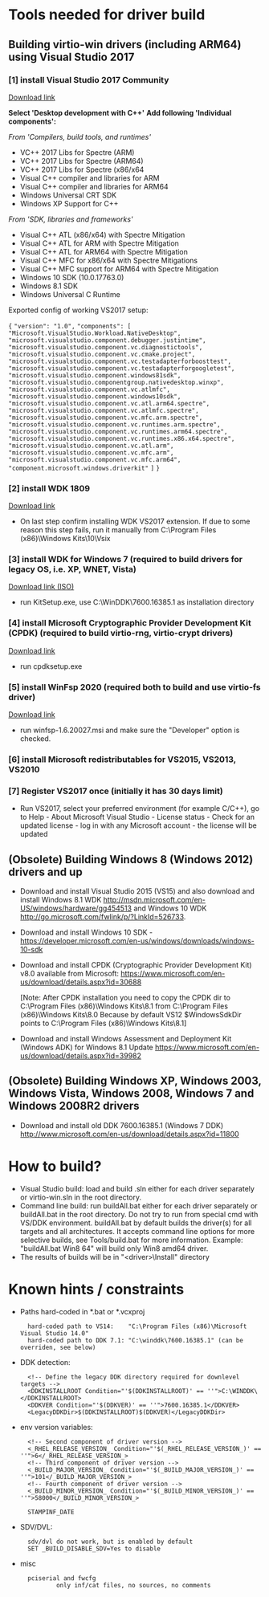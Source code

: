 # Tools needed for driver build

## Building virtio-win drivers (including ARM64) using Visual Studio 2017

### [1] install Visual Studio 2017 Community
[Download link](https://visualstudio.microsoft.com/thank-you-downloading-visual-studio/?sku=Community&rel=15)

**Select 'Desktop development with C++'**
**Add following 'Individual components':**

_From 'Compilers, build tools, and runtimes'_

* VC++ 2017 Libs for Spectre (ARM)
* VC++ 2017 Libs for Spectre (ARM64)
* VC++ 2017 Libs for Spectre (x86/x64
* Visual C++ compiler and libraries for ARM
* Visual C++ compiler and libraries for ARM64
* Windows Universal CRT SDK 
* Windows XP Support for C++

_From 'SDK, libraries and frameworks'_

* Visual C++ ATL (x86/x64) with Spectre Mitigation
* Visual C++ ATL for ARM with Spectre Mitigation
* Visual C++ ATL for ARM64 with Spectre Mitigation
* Visual C++ MFC for x86/x64 with Spectre Mitigations
* Visual C++ MFC support for ARM64 with Spectre Mitigation
* Windows 10 SDK (10.0.17763.0)
* Windows 8.1 SDK
* Windows Universal C Runtime

Exported config of working VS2017 setup:

`{`
	`"version": "1.0",`
	`"components": [`
		`"Microsoft.VisualStudio.Workload.NativeDesktop",`
		`"microsoft.visualstudio.component.debugger.justintime",`
		`"microsoft.visualstudio.component.vc.diagnostictools",`
		`"microsoft.visualstudio.component.vc.cmake.project",`
		`"microsoft.visualstudio.component.vc.testadapterforboosttest",`
		`"microsoft.visualstudio.component.vc.testadapterforgoogletest",`
		`"microsoft.visualstudio.component.windows81sdk",`
		`"microsoft.visualstudio.componentgroup.nativedesktop.winxp",`
		`"microsoft.visualstudio.component.vc.atlmfc",`
		`"microsoft.visualstudio.component.windows10sdk",`
		`"microsoft.visualstudio.component.vc.atl.arm64.spectre",`
		`"microsoft.visualstudio.component.vc.atlmfc.spectre",`
		`"microsoft.visualstudio.component.vc.mfc.arm.spectre",`
		`"microsoft.visualstudio.component.vc.runtimes.arm.spectre",`
		`"microsoft.visualstudio.component.vc.runtimes.arm64.spectre",`
		`"microsoft.visualstudio.component.vc.runtimes.x86.x64.spectre",`
		`"microsoft.visualstudio.component.vc.atl.arm",`
		`"microsoft.visualstudio.component.vc.mfc.arm",`
		`"microsoft.visualstudio.component.vc.mfc.arm64",`
		`"component.microsoft.windows.driverkit"`
	`]`
`}`

### [2] install WDK 1809
[Download link](https://go.microsoft.com/fwlink/?linkid=2026156)
* On last step confirm installing WDK VS2017 extension. If due to some reason this step fails, run it manually from C:\Program Files (x86)\Windows Kits\10\Vsix

### [3] install WDK for Windows 7 (required to build drivers for legacy OS, i.e. XP, WNET, Vista)
[Download link (ISO)](https://download.microsoft.com/download/4/A/2/4A25C7D5-EFBE-4182-B6A9-AE6850409A78/GRMWDK_EN_7600_1.ISO)
* run KitSetup.exe, use C:\WinDDK\7600.16385.1 as installation directory

### [4] install Microsoft Cryptographic Provider Development Kit (CPDK) (required to build virtio-rng, virtio-crypt drivers)
[Download link](https://download.microsoft.com/download/1/7/6/176909B0-50F2-4DF3-B29B-830A17EA7E38/CPDK_RELEASE_UPDATE/cpdksetup.exe)
* run cpdksetup.exe

### [5] install WinFsp 2020 (required both to build and use virtio-fs driver)

[Download link](https://github.com/billziss-gh/winfsp/releases/download/v1.6/winfsp-1.6.20027.msi)

* run winfsp-1.6.20027.msi and make sure the "Developer" option is checked.

### [6] install Microsoft redistributables for VS2015, VS2013, VS2010

### [7] Register VS2017 once (initially it has 30 days limit)
* Run VS2017, select your preferred environment (for example C/C++), go to Help - About Microsoft Visual Studio - License status - Check for an updated license - log in with any Microsoft account - the license will be updated

## (Obsolete) Building Windows 8 (Windows 2012) drivers and up

* Download and install Visual Studio 2015 (VS15) 
and also download and install Windows 8.1 WDK http://msdn.microsoft.com/en-US/windows/hardware/gg454513 and Windows 10 WDK http://go.microsoft.com/fwlink/p/?LinkId=526733. 

* Download and install Windows 10 SDK - https://developer.microsoft.com/en-us/windows/downloads/windows-10-sdk

* Download and install CPDK (Cryptographic Provider Development Kit) v8.0 available from Microsoft:
https://www.microsoft.com/en-us/download/details.aspx?id=30688

    [Note: After CPDK installation you need to copy the CPDK dir
    to C:\Program Files (x86)\Windows Kits\8.1 from C:\Program Files (x86)\Windows Kits\8.0
    Because by default VS12 $WindowsSdkDir points to C:\Program Files (x86)\Windows Kits\8.1]

* Download and install Windows Assessment and Deployment Kit (Windows ADK) for Windows 8.1 Update
https://www.microsoft.com/en-us/download/details.aspx?id=39982

## (Obsolete) Building Windows XP, Windows 2003, Windows Vista, Windows 2008, Windows 7 and Windows 2008R2 drivers

* Download and install old DDK 7600.16385.1 (Windows 7 DDK) 
http://www.microsoft.com/en-us/download/details.aspx?id=11800

# How to build?

* Visual Studio build: load and build .sln either for each driver separately or virtio-win.sln in the root directory.
* Command line build: run buildAll.bat either for each driver separately or buildAll.bat in the root directory. Do not try to run from special cmd with VS/DDK environment. buildAll.bat by default builds the driver(s) for all targets and all architectures. It accepts command line options for more selective builds, see Tools/build.bat for more information. Example: "buildAll.bat Win8 64" will build only Win8 amd64 driver.
* The results of builds will be in "&lt;driver&gt;\Install" directory

# Known hints / constraints

* Paths hard-coded in *.bat or *.vcxproj

        hard-coded path to VS14:    "C:\Program Files (x86)\Microsoft Visual Studio 14.0"
        hard-coded path to DDK 7.1: "C:\winddk\7600.16385.1" (can be overriden, see below)

* DDK detection:

        <!-- Define the legacy DDK directory required for downlevel targets -->
        <DDKINSTALLROOT Condition="'$(DDKINSTALLROOT)' == ''">C:\WINDDK\</DDKINSTALLROOT>
        <DDKVER Condition="'$(DDKVER)' == ''">7600.16385.1</DDKVER>
        <LegacyDDKDir>$(DDKINSTALLROOT)$(DDKVER)</LegacyDDKDir>

* env version variables:

        <!-- Second component of driver version -->
        <_RHEL_RELEASE_VERSION_ Condition="'$(_RHEL_RELEASE_VERSION_)' == ''">6</_RHEL_RELEASE_VERSION_>
        <!-- Third component of driver version -->
        <_BUILD_MAJOR_VERSION_ Condition="'$(_BUILD_MAJOR_VERSION_)' == ''">101</_BUILD_MAJOR_VERSION_>
        <!-- Fourth component of driver version -->
        <_BUILD_MINOR_VERSION_ Condition="'$(_BUILD_MINOR_VERSION_)' == ''">58000</_BUILD_MINOR_VERSION_>
        
        STAMPINF_DATE

* SDV/DVL:

        sdv/dvl do not work, but is enabled by default
        SET _BUILD_DISABLE_SDV=Yes to disable

* misc

        pciserial and fwcfg
                only inf/cat files, no sources, no comments